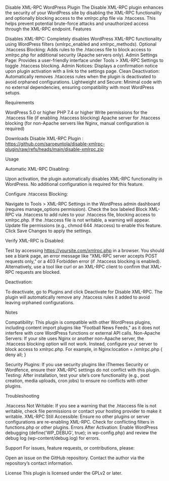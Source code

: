 Disable XML-RPC WordPress Plugin
The Disable XML-RPC plugin enhances the security of your WordPress site by disabling the XML-RPC functionality and optionally blocking access to the xmlrpc.php file via .htaccess. This helps prevent potential brute-force attacks and unauthorized access through the XML-RPC endpoint.
Features

Disables XML-RPC: Completely disables WordPress XML-RPC functionality using WordPress filters (xmlrpc_enabled and xmlrpc_methods).
Optional .htaccess Blocking: Adds rules to the .htaccess file to block access to xmlrpc.php for additional security (Apache servers only).
Admin Settings Page: Provides a user-friendly interface under Tools > XML-RPC Settings to toggle .htaccess blocking.
Admin Notices: Displays a confirmation notice upon plugin activation with a link to the settings page.
Clean Deactivation: Automatically removes .htaccess rules when the plugin is deactivated to avoid orphaned configurations.
Lightweight and Secure: Minimal code with no external dependencies, ensuring compatibility with most WordPress setups.

Requirements

WordPress 5.0 or higher
PHP 7.4 or higher
Write permissions for the .htaccess file (if enabling .htaccess blocking)
Apache server for .htaccess blocking (for non-Apache servers like Nginx, manual configuration is required)

Downloads Disable XML-RPC Plugin : https://github.com/saroeuntola/disable-xmlrpc-plugin/raw/refs/heads/main/disable-xmlrpc.zip



Usage

Automatic XML-RPC Disabling:

Upon activation, the plugin automatically disables XML-RPC functionality in WordPress. No additional configuration is required for this feature.


Configure .htaccess Blocking:

Navigate to Tools > XML-RPC Settings in the WordPress admin dashboard (requires manage_options permission).
Check the box labeled Block XML-RPC via .htaccess to add rules to your .htaccess file, blocking access to xmlrpc.php.
If the .htaccess file is not writable, a warning will appear. Update file permissions (e.g., chmod 644 .htaccess) to enable this feature.
Click Save Changes to apply the settings.


Verify XML-RPC is Disabled:

Test by accessing https://yoursite.com/xmlrpc.php in a browser. You should see a blank page, an error message like “XML-RPC server accepts POST requests only,” or a 403 Forbidden error (if .htaccess blocking is enabled).
Alternatively, use a tool like curl or an XML-RPC client to confirm that XML-RPC requests are blocked.


Deactivation:

To deactivate, go to Plugins and click Deactivate for Disable XML-RPC.
The plugin will automatically remove any .htaccess rules it added to avoid leaving orphaned configurations.



Notes

Compatibility: This plugin is compatible with other WordPress plugins, including content import plugins like "Football News Feeds," as it does not interfere with core WordPress functions or external API calls.
Non-Apache Servers: If your site uses Nginx or another non-Apache server, the .htaccess blocking option will not work. Instead, configure your server to block access to xmlrpc.php. For example, in Nginx:location = /xmlrpc.php {
    deny all;
}


Security Plugins: If you use security plugins like iThemes Security or Wordfence, ensure their XML-RPC settings do not conflict with this plugin.
Testing: After installation, test your site’s core functionality (e.g., post creation, media uploads, cron jobs) to ensure no conflicts with other plugins.

Troubleshooting

.htaccess Not Writable: If you see a warning that the .htaccess file is not writable, check file permissions or contact your hosting provider to make it writable.
XML-RPC Still Accessible: Ensure no other plugins or server configurations are re-enabling XML-RPC. Check for conflicting filters in functions.php or other plugins.
Errors After Activation: Enable WordPress debugging (define('WP_DEBUG', true); in wp-config.php) and review the debug log (wp-content/debug.log) for errors.

Support
For issues, feature requests, or contributions, please:

Open an issue on the GitHub repository.
Contact the author via the repository’s contact information.

License
This plugin is licensed under the GPLv2 or later.
